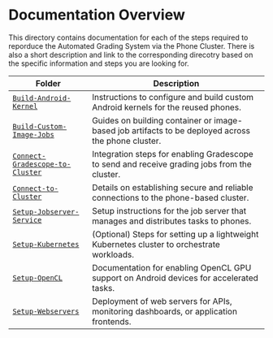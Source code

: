 # Documentation Overview

This directory contains documentation for each of the steps required to reporduce the Automated Grading System via the Phone Cluster. There is also a short description and link to the corresponding direcotry based on the specific information and steps you are looking for.

| Folder | Description |
|--------|-------------|
| [`Build-Android-Kernel`](./Documentation/Build-Android-Kernel) | Instructions to configure and build custom Android kernels for the reused phones. |
| [`Build-Custom-Image-Jobs`](./Documentation/Build-Custom-Image-Jobs) | Guides on building container or image-based job artifacts to be deployed across the phone cluster. |
| [`Connect-Gradescope-to-Cluster`](./Documentation/Connect-Gradescope-to-Cluster) | Integration steps for enabling Gradescope to send and receive grading jobs from the cluster. |
| [`Connect-to-Cluster`](./Documentation/Connect-to-Cluster) | Details on establishing secure and reliable connections to the phone-based cluster. |
| [`Setup-Jobserver-Service`](./Documentation/Setup-Jobserver-Service) | Setup instructions for the job server that manages and distributes tasks to phones. |
| [`Setup-Kubernetes`](./Documentation/Setup-Kubernetes) | (Optional) Steps for setting up a lightweight Kubernetes cluster to orchestrate workloads. |
| [`Setup-OpenCL`](./Documentation/Setup-OpenCL) | Documentation for enabling OpenCL GPU support on Android devices for accelerated tasks. |
| [`Setup-Webservers`](./Documentation/Setup-Webservers) | Deployment of web servers for APIs, monitoring dashboards, or application frontends. |
